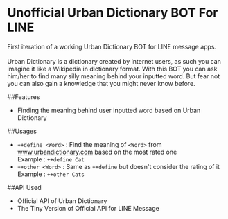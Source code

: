 # Unofficial Urban Dictionary BOT For LINE

First iteration of a working Urban Dictionary BOT for LINE message apps.
<br><br>Urban Dictionary is a dictionary created by internet users, as such you can imagine it like a Wikipedia in dictionary format. 
With this BOT you can ask him/her to find many silly meaning behind your inputted word. But fear not you can also gain a knowledge that you might never know before. 

##Features 
- Finding the meaning behind user inputted word based on Urban Dictionary  

##Usages 
- `++define <Word>` : Find the meaning of `<Word>` from www.urbandictionary.com based on the most rated one
<br>Example : `++define Cat`  
- `++other <Word>` : Same as `++define` but doesn't consider the rating of it
<br>Example : `++other Cats`

##API Used
- Official API of Urban Dictionary
- The Tiny Version of Official API for LINE Message
